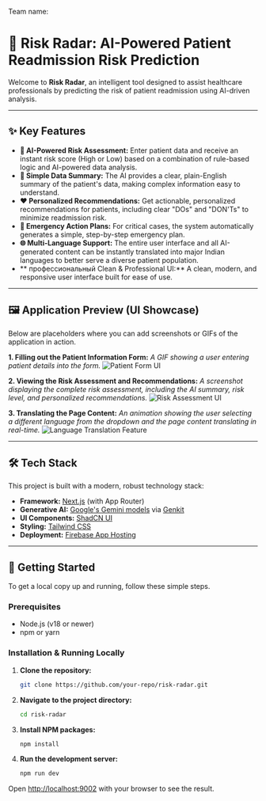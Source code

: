 Team name: 
# 🏥 Risk Radar: AI-Powered Patient Readmission Risk Prediction

Welcome to **Risk Radar**, an intelligent tool designed to assist healthcare professionals by predicting the risk of patient readmission using AI-driven analysis.

---

## ✨ Key Features

- **🤖 AI-Powered Risk Assessment:** Enter patient data and receive an instant risk score (High or Low) based on a combination of rule-based logic and AI-powered data analysis.
- **📜 Simple Data Summary:** The AI provides a clear, plain-English summary of the patient's data, making complex information easy to understand.
- **❤️ Personalized Recommendations:** Get actionable, personalized recommendations for patients, including clear "DOs" and "DON'Ts" to minimize readmission risk.
- **🚨 Emergency Action Plans:** For critical cases, the system automatically generates a simple, step-by-step emergency plan.
- **🌐 Multi-Language Support:** The entire user interface and all AI-generated content can be instantly translated into major Indian languages to better serve a diverse patient population.
- ** профессиональный Clean & Professional UI:** A clean, modern, and responsive user interface built for ease of use.

---

## 🖼️ Application Preview (UI Showcase)

Below are placeholders where you can add screenshots or GIFs of the application in action.

**1. Filling out the Patient Information Form:**
*A GIF showing a user entering patient details into the form.*
![Patient Form UI](https://placehold.co/800x600.png?text=Patient+Form+GIF)

**2. Viewing the Risk Assessment and Recommendations:**
*A screenshot displaying the complete risk assessment, including the AI summary, risk level, and personalized recommendations.*
![Risk Assessment UI](https://placehold.co/800x600.png?text=Risk+Assessment+UI)

**3. Translating the Page Content:**
*An animation showing the user selecting a different language from the dropdown and the page content translating in real-time.*
![Language Translation Feature](https://placehold.co/800x600.png?text=Language+Translation+GIF)

---

## 🛠️ Tech Stack

This project is built with a modern, robust technology stack:

- **Framework:** [Next.js](https://nextjs.org/) (with App Router)
- **Generative AI:** [Google's Gemini models](https://deepmind.google/technologies/gemini/) via [Genkit](https://firebase.google.com/docs/genkit)
- **UI Components:** [ShadCN UI](https://ui.shadcn.com/)
- **Styling:** [Tailwind CSS](https://tailwindcss.com/)
- **Deployment:** [Firebase App Hosting](https://firebase.google.com/docs/hosting)

---

## 🚀 Getting Started

To get a local copy up and running, follow these simple steps.

### Prerequisites

- Node.js (v18 or newer)
- npm or yarn

### Installation & Running Locally

1. **Clone the repository:**
   ```sh
   git clone https://github.com/your-repo/risk-radar.git
   ```
2. **Navigate to the project directory:**
   ```sh
   cd risk-radar
   ```
3. **Install NPM packages:**
   ```sh
   npm install
   ```
4. **Run the development server:**
   ```sh
   npm run dev
   ```

Open [http://localhost:9002](http://localhost:9002) with your browser to see the result.
